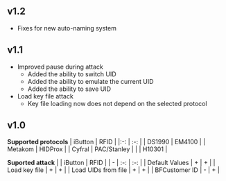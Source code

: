 ## v1.2
- Fixes for new auto-naming system
## v1.1
- Improved pause during attack
    - Added the ability to switch UID
    - Added the ability to emulate the current UID
    - Added the ability to save UID
- Load key file attack
    - Key file loading now does not depend on the selected protocol

## v1.0

**Supported protocols**
| iButton | RFID        |
|:-:      | :-:         |
| DS1990  | EM4100      |
| Metakom | HIDProx     |
| Cyfral  | PAC/Stanley |
|         | H10301      |

**Suported attack**
|                     | iButton | RFID |
| -                   | :-:     | :-:  |
| Default Values      | +       | +    |
| Load key file       | +       | +    |
| Load UIDs from file | +       | +    |
| BFCustomer ID       | -       | +    |